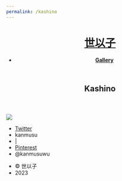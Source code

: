 ```yaml
---
permalink: /kashino
---
```


<html>
	<head>
		<title>世以子</title>
		<meta charset="utf-8" />
		<meta name="viewport" content="width=device-width, initial-scale=1, user-scalable=no" />
		<link rel="stylesheet" href="assets/css/main.css" />
		<noscript><link rel="stylesheet" href="assets/css/noscript.css" /></noscript>
	</head>
    <body class="is-preload">
			<header id="header">
				<h1><a href="/">世以子</a></h1>
				<nav>
					<ul>
						<li><b><a href="lewds">Gallery</a></b></li>
					</ul>
				</nav>
			</header>
			<section id="#kashino" class="main style3 primary">
				<div class="content">
					<header>
						<h2>Kashino</h2>
						<p></p>
					</header>
					<!-- Gallery  -->
						<div class="gallery">
							<article class="from-left">
								<a href="images/lewds/kashino/0ee1d64b68dfca58a79f2b394d521941.jpg" class="image fit"><img src="images/lewdsthumbs/kashino/0ee1d64b68dfca58a79f2b394d521941.png"></a>
							</article>
							<article class="from-right">
								<a href="images/lewds/kashino/1ba33dd81acd708118500d5765b7245f.jpg" class="image fit"><img src="images/lewdsthumbs/kashino/1ba33dd81acd708118500d5765b7245f.png" title="" alt="" /></a>
							</article>
							<article class="from-left">
								<a href="images/lewds/kashino/2feb2ba4b70b0c2d741a45564a856760.png" class="image fit"><img src="images/lewdsthumbs/kashino/2feb2ba4b70b0c2d741a45564a856760.png" title="" alt="" /></a>
							</article>
							<article class="from-right">
								<a href="images/lewds/kashino/5a3d3271dea71edeaeeb1eaed2248787.png" class="image fit"><img src="images/lewdsthumbs/kashino/5a3d3271dea71edeaeeb1eaed2248787.png" title="" alt="" /></a>
							</article>
							<article class="from-left">
								<a href="images/lewds/kashino/5a5d13ebc2f1a2e282ac633f9ab0c4fd.png" class="image fit"><img src="images/lewdsthumbs/kashino/5a5d13ebc2f1a2e282ac633f9ab0c4fd.png" title="" alt="" /></a>
							</article>
							<article class="from-right">
								<a href="images/lewds/kashino/5b1660db5aff749b77f25952205078e6.jpg" class="image fit"><img src="images/lewdsthumbs/kashino/5b1660db5aff749b77f25952205078e6.png" title="" alt="" /></a>
							</article>
							<article class="from-left">
								<a href="images/lewds/kashino/7b3c53d056ed272a21ddf92cb1d081c4.jpg" class="image fit"><img src="images/lewdsthumbs/kashino/7b3c53d056ed272a21ddf92cb1d081c4.png" title="" alt="" /></a>
							</article>
							<article class="from-right">
								<a href="images/lewds/kashino/7d3d0e15a1009a22333a5c91a019f436.jpg" class="image fit"><img src="images/lewdsthumbs/kashino/7d3d0e15a1009a22333a5c91a019f436.png" title="" alt="" /></a>
							</article>
							<article class="from-left">
								<a href="images/lewds/kashino/8bb4e6b481fc299e3f98bb82a3738bfc.jpg" class="image fit"><img src="images/lewdsthumbs/kashino/8bb4e6b481fc299e3f98bb82a3738bfc.png" title="" alt="" /></a>
							</article>
							<article class="from-right">
								<a href="images/lewds/kashino/8d42d5720b15d5f4db0fe6769483ad8f.png" class="image fit"><img src="images/lewdsthumbs/kashino/8d42d5720b15d5f4db0fe6769483ad8f.png" title="" alt="" /></a>
							</article>
							<article class="from-left">
								<a href="images/lewds/kashino/9ba8dba57e84be8f29cca7843acc59aa.png" class="image fit"><img src="images/lewdsthumbs/kashino/9ba8dba57e84be8f29cca7843acc59aa.png" title="" alt="" /></a>
							</article>
							<article class="from-right">
								<a href="images/lewds/kashino/24a01f8e79146a2fc2d357e1c9c86c75.png" class="image fit"><img src="images/lewdsthumbs/kashino/24a01f8e79146a2fc2d357e1c9c86c75.png" title="" alt="" /></a>
							</article>
							<article class="from-left">
								<a href="images/lewds/kashino/28af9b322b1bab3317a6fbfe86e0f48c.jpg" class="image fit"><img src="images/lewdsthumbs/kashino/28af9b322b1bab3317a6fbfe86e0f48c.png" title="" alt="" /></a>
							</article>
							<article class="from-right">
								<a href="images/lewds/kashino/37e388c82534587d02f1e5a8237fc1e3.jpg" class="image fit"><img src="images/lewdsthumbs/kashino/37e388c82534587d02f1e5a8237fc1e3.png" title="" alt="" /></a>
							</article>
							<article class="from-left">
								<a href="images/lewds/kashino/38a1a59d797547aa804e1f5bed767d4c.png" class="image fit"><img src="images/lewdsthumbs/kashino/38a1a59d797547aa804e1f5bed767d4c.png" title="" alt="" /></a>
							</article>
							<article class="from-right">
								<a href="images/lewds/kashino/38b213621af6360a4bea0943a3a44a06.png" class="image fit"><img src="images/lewdsthumbs/kashino/38b213621af6360a4bea0943a3a44a06.png" title="" alt="" /></a>
							</article>
							<article class="from-left">
								<a href="images/lewds/kashino/38f6e646ae310add42c67fdcb98d4947.png" class="image fit"><img src="images/lewdsthumbs/kashino/38f6e646ae310add42c67fdcb98d4947.png" title="" alt="" /></a>
							</article>
							<article class="from-right">
								<a href="images/lewds/kashino/58ea1e8b1561ccb8c931d6e237f7e203.jpg" class="image fit"><img src="images/lewdsthumbs/kashino/58ea1e8b1561ccb8c931d6e237f7e203.png" title="" alt="" /></a>
							</article>
							<article class="from-left">
								<a href="images/lewds/kashino/59c2201342dc4993a7e2d7e8e16b43d3.png" class="image fit"><img src="images/lewdsthumbs/kashino/59c2201342dc4993a7e2d7e8e16b43d3.png" title="" alt="" /></a>
							</article>
							<article class="from-right">
								<a href="images/lewds/kashino/63e732337796aa70e7fe6e942394dfd3.jpg" class="image fit"><img src="images/lewdsthumbs/kashino/63e732337796aa70e7fe6e942394dfd3.png" title="" alt="" /></a>
							</article>
							<article class="from-left">
								<a href="images/lewds/kashino/68fb3d78186512d31a0239423e85bb2a.jpg" class="image fit"><img src="images/lewdsthumbs/kashino/68fb3d78186512d31a0239423e85bb2a.png" title="" alt="" /></a>
							</article>
							<article class="from-right">
								<a href="images/lewds/kashino/71f4a2b64f9a1c5dbe067a016f16e264.jpg" class="image fit"><img src="images/lewdsthumbs/kashino/71f4a2b64f9a1c5dbe067a016f16e264.png" title="" alt="" /></a>
							</article>
							<article class="from-left">
								<a href="images/lewds/kashino/84df7e54eedd5da687733ca724acb3d5.png" class="image fit"><img src="images/lewdsthumbs/kashino/84df7e54eedd5da687733ca724acb3d5.png" title="" alt="" /></a>
							</article>
							<article class="from-right">
								<a href="images/lewds/kashino/99fd10a51f68a22c8e2659d46662a34c.jpg" class="image fit"><img src="images/lewdsthumbs/kashino/99fd10a51f68a22c8e2659d46662a34c.png" title="" alt="" /></a>
							</article>
							<article class="from-left">
								<a href="images/lewds/kashino/323bd0b49ac93a7a9cd20feae921c942.png" class="image fit"><img src="images/lewdsthumbs/kashino/323bd0b49ac93a7a9cd20feae921c942.png" title="" alt="" /></a>
							</article>
							<article class="from-right">
								<a href="images/lewds/kashino/440c10fd2824b649762c01521f2def07.png" class="image fit"><img src="images/lewdsthumbs/kashino/440c10fd2824b649762c01521f2def07.png" title="" alt="" /></a>
							</article>
							<article class="from-left">
								<a href="images/lewds/kashino/478fac0c02d8b1d5d1cc0ae01faa86ba.png" class="image fit"><img src="images/lewdsthumbs/kashino/478fac0c02d8b1d5d1cc0ae01faa86ba.png" title="" alt="" /></a>
							</article>
							<article class="from-right">
								<a href="images/lewds/kashino/00506b175f57be752e739bd1b359b359.jpg" class="image fit"><img src="images/lewdsthumbs/kashino/00506b175f57be752e739bd1b359b359.png" title="" alt="" /></a>
							</article>
							<article class="from-left">
								<a href="images/lewds/kashino/574fa4815237db65d8ceee95a5ebb1f5.jpg" class="image fit"><img src="images/lewdsthumbs/kashino/574fa4815237db65d8ceee95a5ebb1f5.png" title="" alt="" /></a>
							</article>
							<article class="from-right">
								<a href="images/lewds/kashino/995a662800597e8239eb39e1364cb6e1.jpg" class="image fit"><img src="images/lewdsthumbs/kashino/995a662800597e8239eb39e1364cb6e1.png" title="" alt="" /></a>
							</article>
							<article class="from-left">
								<a href="images/lewds/kashino/1733ff158c0442406de5905c68969cac.png" class="image fit"><img src="images/lewdsthumbs/kashino/1733ff158c0442406de5905c68969cac.png" title="" alt="" /></a>
							</article>
							<article class="from-right">
								<a href="images/lewds/kashino/3282d1fb38e305849472c064abc45c40.jpg" class="image fit"><img src="images/lewdsthumbs/kashino/3282d1fb38e305849472c064abc45c40.png" title="" alt="" /></a>
							</article>
							<article class="from-left">
								<a href="images/lewds/kashino/3399de1f65e1e34e0ec5344950cd8296.jpg" class="image fit"><img src="images/lewdsthumbs/kashino/3399de1f65e1e34e0ec5344950cd8296.png" title="" alt="" /></a>
							</article>
							<article class="from-right">
								<a href="images/lewds/kashino/4399ec6592957c7838fdc01cbcf9e007.jpg" class="image fit"><img src="images/lewdsthumbs/kashino/4399ec6592957c7838fdc01cbcf9e007.png" title="" alt="" /></a>
							</article>
							<article class="from-left">
								<a href="images/lewds/kashino/14773f75d02ef1ac0de3c3ad0617c89e.jpg" class="image fit"><img src="images/lewdsthumbs/kashino/14773f75d02ef1ac0de3c3ad0617c89e.png" title="" alt="" /></a>
							</article>
							<article class="from-right">
								<a href="images/lewds/kashino/20098fe15fcd6bf1d329e65f582f31f4.jpg" class="image fit"><img src="images/lewdsthumbs/kashino/20098fe15fcd6bf1d329e65f582f31f4.png" title="" alt="" /></a>
							</article>
							<article class="from-left">
								<a href="images/lewds/kashino/27578c277aaaf01ddf81fef02bc7862a.jpg" class="image fit"><img src="images/lewdsthumbs/kashino/27578c277aaaf01ddf81fef02bc7862a.png" title="" alt="" /></a>
							</article>
							<article class="from-right">
								<a href="images/lewds/kashino/701513d98de64217be49ceb72c9ae410.jpg" class="image fit"><img src="images/lewdsthumbs/kashino/701513d98de64217be49ceb72c9ae410.png" title="" alt="" /></a>
							</article>
							<article class="from-left">
								<a href="images/lewds/kashino/756395d8a9d6ebace7efdeb948afe2c4.png" class="image fit"><img src="images/lewdsthumbs/kashino/756395d8a9d6ebace7efdeb948afe2c4.png" title="" alt="" /></a>
							</article>
							<article class="from-right">
								<a href="images/lewds/kashino/2699132e613d259f49cb055488ff6ad7.jpg" class="image fit"><img src="images/lewdsthumbs/kashino/2699132e613d259f49cb055488ff6ad7.png" title="" alt="" /></a>
							</article>
							<article class="from-left">
								<a href="images/lewds/kashino/9744454d8d4baec3e93ea35d1dea8b5a.jpg" class="image fit"><img src="images/lewdsthumbs/kashino/9744454d8d4baec3e93ea35d1dea8b5a.png" title="" alt="" /></a>
							</article>
							<article class="from-right">
								<a href="images/lewds/kashino/a0ba5af970106d6c99d4c4337bd88500.jpg" class="image fit"><img src="images/lewdsthumbs/kashino/a0ba5af970106d6c99d4c4337bd88500.png" title="" alt="" /></a>
							</article>
							<article class="from-left">
								<a href="images/lewds/kashino/a0ef8c60dc30b01f0c6613d83d2414cc.jpg" class="image fit"><img src="images/lewdsthumbs/kashino/a0ef8c60dc30b01f0c6613d83d2414cc.png" title="" alt="" /></a>
							</article>
							<article class="from-right">
								<a href="images/lewds/kashino/a8c15a72614055ec00e8a5c6c23b9a7b.png" class="image fit"><img src="images/lewdsthumbs/kashino/a8c15a72614055ec00e8a5c6c23b9a7b.png" title="" alt="" /></a>
							</article>
							<article class="from-left">
								<a href="images/lewds/kashino/a92fc7c093719afe085b99bed8b284f9.jpg" class="image fit"><img src="images/lewdsthumbs/kashino/a92fc7c093719afe085b99bed8b284f9.png" title="" alt="" /></a>
							</article>
							<article class="from-right">
								<a href="images/lewds/kashino/a097c68e12a838fccd6f9f7161eaf797.png" class="image fit"><img src="images/lewdsthumbs/kashino/a097c68e12a838fccd6f9f7161eaf797.png" title="" alt="" /></a>
							</article>
							<article class="from-left">
								<a href="images/lewds/kashino/a153fb8214dcb016c62fcfa5d39829b1.jpg" class="image fit"><img src="images/lewdsthumbs/kashino/a153fb8214dcb016c62fcfa5d39829b1.png" title="" alt="" /></a>
							</article>
							<article class="from-right">
								<a href="images/lewds/kashino/a533ff43cfad1e1dd8008397f848e19a.jpeg" class="image fit"><img src="images/lewdsthumbs/kashino/a533ff43cfad1e1dd8008397f848e19a.png" title="" alt="" /></a>
							</article>
							<article class="from-left">
								<a href="images/lewds/kashino/a864e77eb9d5760ac79350f308d55fa8.png" class="image fit"><img src="images/lewdsthumbs/kashino/a864e77eb9d5760ac79350f308d55fa8.png" title="" alt="" /></a>
							</article>
							<article class="from-right">
								<a href="images/lewds/kashino/bcc3a7c5d320ba960fb0421c3eefe2cd.png" class="image fit"><img src="images/lewdsthumbs/kashino/bcc3a7c5d320ba960fb0421c3eefe2cd.png" title="" alt="" /></a>
							</article>
							<article class="from-left">
								<a href="images/lewds/kashino/cd441bf052be6d60fa1ae7ab1491df40.jpg" class="image fit"><img src="images/lewdsthumbs/kashino/cd441bf052be6d60fa1ae7ab1491df40.png" title="" alt="" /></a>
							</article>
							<article class="from-right">
								<a href="images/lewds/kashino/d16a52d94a8b6ad7edbef470862d99cf.png" class="image fit"><img src="images/lewdsthumbs/kashino/d16a52d94a8b6ad7edbef470862d99cf.png" title="" alt="" /></a>
							</article>
							<article class="from-left">
								<a href="images/lewds/kashino/d20d82d5d5b8636d8920dc8a4543a986.jpg" class="image fit"><img src="images/lewdsthumbs/kashino/d20d82d5d5b8636d8920dc8a4543a986.png" title="" alt="" /></a>
							</article>
							<article class="from-right">
								<a href="images/lewds/kashino/d31a8898cacafaf316827d23167c4a92.jpg" class="image fit"><img src="images/lewdsthumbs/kashino/d31a8898cacafaf316827d23167c4a92.png" title="" alt="" /></a>
							</article>
							<article class="from-left">
								<a href="images/lewds/kashino/d89f697a1f934290360b8a34ed04f186.jpg" class="image fit"><img src="images/lewdsthumbs/kashino/d89f697a1f934290360b8a34ed04f186.png" title="" alt="" /></a>
							</article>
							<article class="from-right">
								<a href="images/lewds/kashino/db71255c3c89bb8814fb3039d2c3a6a2.jpg" class="image fit"><img src="images/lewdsthumbs/kashino/db71255c3c89bb8814fb3039d2c3a6a2.png" title="" alt="" /></a>
							</article>
							<article class="from-left">
								<a href="images/lewds/kashino/dba128c0a48ed5e3cd74dbc5a4992706.png" class="image fit"><img src="images/lewdsthumbs/kashino/dba128c0a48ed5e3cd74dbc5a4992706.png" title="" alt="" /></a>
							</article>
							<article class="from-right">
								<a href="images/lewds/kashino/ddbec91216e904dbd930ed9ab0c338fd.png" class="image fit"><img src="images/lewdsthumbs/kashino/ddbec91216e904dbd930ed9ab0c338fd.png" title="" alt="" /></a>
							</article>
							<article class="from-left">
								<a href="images/lewds/kashino/e7f8f6bf0d1811fbe72c91a15f1da8a1.jpeg" class="image fit"><img src="images/lewdsthumbs/kashino/e7f8f6bf0d1811fbe72c91a15f1da8a1.png" title="" alt="" /></a>
							</article>
							<article class="from-right">
								<a href="images/lewds/kashino/e016a3fbb4ac01b0517dcd9a619aac90.jpg" class="image fit"><img src="images/lewdsthumbs/kashino/e016a3fbb4ac01b0517dcd9a619aac90.png" title="" alt="" /></a>
							</article>
							<article class="from-left">
								<a href="images/lewds/kashino/e49fa22b41ad93ffc80f4124e236f598.png" class="image fit"><img src="images/lewdsthumbs/kashino/e49fa22b41ad93ffc80f4124e236f598.png" title="" alt="" /></a>
							</article>
							<article class="from-right">
								<a href="images/lewds/kashino/f2bf49a31b6d464a131e1a56909e31ea.jpeg" class="image fit"><img src="images/lewdsthumbs/kashino/f2bf49a31b6d464a131e1a56909e31ea.png" title="" alt="" /></a>
							</article>
							<article class="from-left">
								<a href="images/lewds/kashino/f7d624ad7f8bbed38dd2782a23c11328.png" class="image fit"><img src="images/lewdsthumbs/kashino/f7d624ad7f8bbed38dd2782a23c11328.png" title="" alt="" /></a>
							</article>
							<article class="from-right">
								<a href="images/lewds/kashino/f136e79d30ea3e90c0784c0bb076a2fe.png" class="image fit"><img src="images/lewdsthumbs/kashino/f136e79d30ea3e90c0784c0bb076a2fe.png" title="" alt="" /></a>
							</article>
							<article class="from-left">
								<a href="images/lewds/kashino/fd45f247844d627cbb745c6255da70c0.jpg" class="image fit"><img src="images/lewdsthumbs/kashino/fd45f247844d627cbb745c6255da70c0.png" title="" alt="" /></a>
							</article>
							<article class="from-right">
								<a href="images/lewds/kashino/fecc29ed8cdbdeb971ed0f313a4b7cbc.png" class="image fit"><img src="images/lewdsthumbs/kashino/fecc29ed8cdbdeb971ed0f313a4b7cbc.png" title="" alt="" /></a>
							</article>
						</div>
				</div>
			</section>
		<footer id="footer">
					<ul class="icons">
						<li><a href="https://discord.gg" class="icon brands fa-discord"><span class="label">Twitter</span></a></li>
						<li>kanmusu</li>
						<li> | </li>
						<li><a href="https://twitter.com/kanmusuwu" class="icon brands fa-twitter"><span class="label">Pinterest</span></a></li>
						<li>@kanmusuwu</li>
					</ul>
					<ul class="menu">
						<li>&copy; 世以子</li><li>2023</li>
					</ul>
			</footer>
		<!-- Scripts -->
			<script src="assets/js/jquery.min.js"></script>
			<script src="assets/js/jquery.poptrox.min.js"></script>
			<script src="assets/js/jquery.scrolly.min.js"></script>
			<script src="assets/js/jquery.scrollex.min.js"></script>
			<script src="assets/js/browser.min.js"></script>
			<script src="assets/js/breakpoints.min.js"></script>
			<script src="assets/js/util.js"></script>
			<script src="assets/js/main.js"></script>
		</body>
</html>